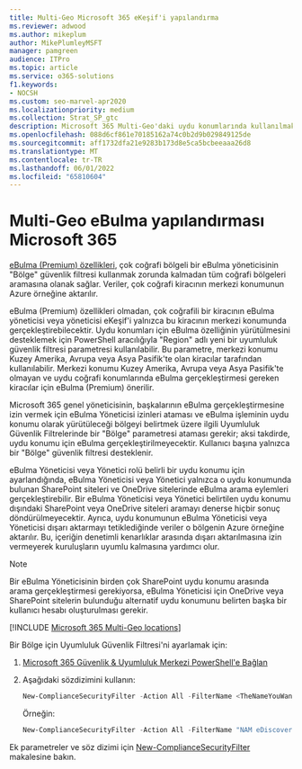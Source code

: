 ```yaml
---
title: Multi-Geo Microsoft 365 eKeşif'i yapılandırma
ms.reviewer: adwood
ms.author: mikeplum
author: MikePlumleyMSFT
manager: pamgreen
audience: ITPro
ms.topic: article
ms.service: o365-solutions
f1.keywords:
- NOCSH
ms.custom: seo-marvel-apr2020
ms.localizationpriority: medium
ms.collection: Strat_SP_gtc
description: Microsoft 365 Multi-Geo'daki uydu konumlarında kullanılmak üzere eBulma'nın yapılandırılması için Region parametresini kullanmayı öğrenin.
ms.openlocfilehash: 088d6cf861e70185162a74c0b2d9b029849125de
ms.sourcegitcommit: aff1732dfa21e9283b173d8e5ca5bcbeeaaa26d8
ms.translationtype: MT
ms.contentlocale: tr-TR
ms.lasthandoff: 06/01/2022
ms.locfileid: "65810604"
---
```

# <a name="microsoft-365-multi-geo-ediscovery-configuration"></a>Multi-Geo eBulma yapılandırması Microsoft 365

[eBulma (Premium) özellikleri](../compliance/overview-ediscovery-20.md), çok coğrafi bölgeli bir eBulma yöneticisinin "Bölge" güvenlik filtresi kullanmak zorunda kalmadan tüm coğrafi bölgeleri aramasına olanak sağlar. Veriler, çok coğrafi kiracının merkezi konumunun Azure örneğine aktarılır.

eBulma (Premium) özellikleri olmadan, çok coğrafili bir kiracının eBulma yöneticisi veya yöneticisi eKeşif'i yalnızca bu kiracının merkezi konumunda gerçekleştirebilecektir. Uydu konumları için eBulma özelliğinin yürütülmesini desteklemek için PowerShell aracılığıyla "Region" adlı yeni bir uyumluluk güvenlik filtresi parametresi kullanılabilir. Bu parametre, merkezi konumu Kuzey Amerika, Avrupa veya Asya Pasifik'te olan kiracılar tarafından kullanılabilir. Merkezi konumu Kuzey Amerika, Avrupa veya Asya Pasifik'te olmayan ve uydu coğrafi konumlarında eBulma gerçekleştirmesi gereken kiracılar için eBulma (Premium) önerilir.

Microsoft 365 genel yöneticisinin, başkalarının eBulma gerçekleştirmesine izin vermek için eBulma Yöneticisi izinleri ataması ve eBulma işleminin uydu konumu olarak yürütüleceği bölgeyi belirtmek üzere ilgili Uyumluluk Güvenlik Filtrelerinde bir "Bölge" parametresi ataması gerekir; aksi takdirde, uydu konumu için eBulma gerçekleştirilmeyecektir. Kullanıcı başına yalnızca bir "Bölge" güvenlik filtresi desteklenir.

eBulma Yöneticisi veya Yönetici rolü belirli bir uydu konumu için ayarlandığında, eBulma Yöneticisi veya Yönetici yalnızca o uydu konumunda bulunan SharePoint siteleri ve OneDrive sitelerinde eBulma arama eylemleri gerçekleştirebilir. Bir eBulma Yöneticisi veya Yönetici belirtilen uydu konumu dışındaki SharePoint veya OneDrive siteleri aramayı denerse hiçbir sonuç döndürülmeyecektir. Ayrıca, uydu konumunun eBulma Yöneticisi veya Yöneticisi dışarı aktarmayı tetiklediğinde veriler o bölgenin Azure örneğine aktarılır. Bu, içeriğin denetimli kenarlıklar arasında dışarı aktarılmasına izin vermeyerek kuruluşların uyumlu kalmasına yardımcı olur.

> [!NOTE]
> Bir eBulma Yöneticisinin birden çok SharePoint uydu konumu arasında arama gerçekleştirmesi gerekiyorsa, eBulma Yöneticisi için OneDrive veya SharePoint sitelerin bulunduğu alternatif uydu konumunu belirten başka bir kullanıcı hesabı oluşturulması gerekir.

[!INCLUDE [Microsoft 365 Multi-Geo locations](../includes/microsoft-365-multi-geo-locations.md)]

Bir Bölge için Uyumluluk Güvenlik Filtresi'ni ayarlamak için:

1. [Microsoft 365 Güvenlik & Uyumluluk Merkezi PowerShell'e Bağlan](/powershell/exchange/connect-to-scc-powershell)

2. Aşağıdaki sözdizimini kullanın:

   ```powershell
   New-ComplianceSecurityFilter -Action All -FilterName <TheNameYouWantToAssign> -Region <RegionValue> -Users <UserPrincipalName>
   ```

   Örneğin:

   ```powershell
   New-ComplianceSecurityFilter -Action All -FilterName "NAM eDiscovery Managers" -Region NAM -Users adwood@contoso.onmicrosoft.com
   ```

Ek parametreler ve söz dizimi için [New-ComplianceSecurityFilter](/powershell/module/exchange/new-compliancesecurityfilter) makalesine bakın.
